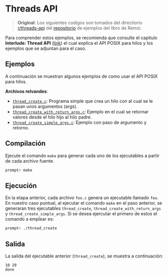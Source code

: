 
# Threads API

> **Original**: Los siguientes codigos son tomados del directiorio [r/threads-api](https://github.com/remzi-arpacidusseau/ostep-code/tree/master/threads-api) del [repositorio](https://github.com/remzi-arpacidusseau/ostep-code/tree/master) de ejemplos del libro de Remzi.

Para comprender estos ejemplos, se recomienda que consulte el capitulo **Interlude: Thread API** ([link](https://pages.cs.wisc.edu/~remzi/OSTEP/threads-api.pdf)) el cual explica el API POSIX para hilos y los ejemplos que se adjuntan para el caso.

## Ejemplos 

A continuación se muestran algunos ejemplos de como usar el API POSIX para hilos.

**Archivos relvandes**:
- [`thread_create.c`](thread_create.c): Programa simple que crea un hilo con al cual se le pasan unos argumentos (args).
- [`thread_create_with_return_args.c`](thread_create_with_return_args.c): Ejemplo en el cual se retornar valores desde el hilo hijo al hilo padre.
- [`thread_create_simple_args.c`](thread_create_simple_args.c): Ejemplo con paso de argumento y retorno. 

## Compilación

Ejecute el comando `make` para generar cada uno de los ejecutables a partir de cada archivo fuente. 

```sh
prompt> make
```

## Ejecución

En la etapa anterior, cada archivo `foo.c` genera un ejecutable llamado `foo`. En nuestro caso puntual, al ejecutar el comando `make` en el paso anterior, se generaran tres ejecutables `thread_create`, `thread_create_with_return_args` y  `thread_create_simple_args`. Si se desea ejercutar el primero de estos el comando a emplear es:

```sh
prompt> ./thread_create
```

## Salida

La salida del ejecutable anterior (`thread_create`), se muestra a continuación:

```
10 20
done
```


